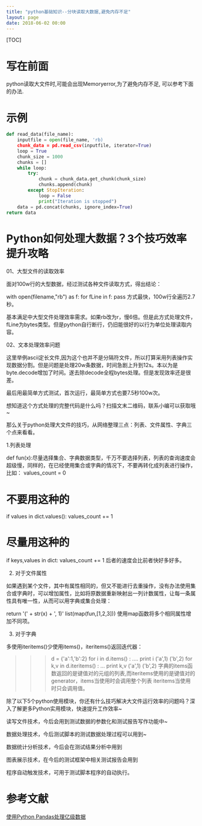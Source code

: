 ```yaml
---
title: "python基础知识--分块读取大数据,避免内存不足"
layout: page
date: 2018-06-02 00:00
---
```

[TOC]

# 写在前面
python读取大文件时,可能会出现Memoryerror,为了避免内存不足, 可以参考下面的办法.
# 示例
```python
def read_data(file_name):
    inputfile = open(file_name, 'rb)
    chunk_data = pd.read_csv(inputfile, iterator=True)
    loop = True
    chunk_size = 1000
    chunks = []
    while loop:
        try:
            chunk = chunk_data.get_chunk(chunk_size)
            chunks.append(chunk)
        except StopIteration:
            loop = False
            print("Iteration is stopped")
    data = pd.concat(chunks, ignore_index=True)
return data
```

# Python如何处理大数据？3个技巧效率提升攻略
01、大型文件的读取效率

面对100w行的大型数据，经过测试各种文件读取方式，得出结论：

with open(filename,"rb") as f:
 for fLine in f:
 pass
方式最快，100w行全遍历2.7秒。

基本满足中大型文件处理效率需求。如果rb改为r，慢6倍。但是此方式处理文件，fLine为bytes类型。但是python自行断行，仍旧能很好的以行为单位处理读取内容。

02、文本处理效率问题

这里举例ascii定长文件,因为这个也并不是分隔符文件，所以打算采用列表操作实现数据分割。但是问题是处理20w条数据，时间急剧上升到12s。本以为是byte.decode增加了时间。遂去除decode全程bytes处理。但是发现效率还是很差。

最后用最简单方式测试，首次运行，最简单方式也要7.5秒100w次。

想知道这个方式处理的完整代码是什么吗？扫描文末二维码，联系小编可以获取哦~

那么关于python处理大文件的技巧，从网络整理三点：列表、文件属性、字典三个点来看看。

1.列表处理

def fun(x):尽量选择集合、字典数据类型，千万不要选择列表，列表的查询速度会超级慢，同样的，在已经使用集合或字典的情况下，不要再转化成列表进行操作，比如：
values_count = 0
# 不要用这种的
if values in dict.values():
 values_count += 1
# 尽量用这种的
if keys,values in dict:
 values_count += 1
后者的速度会比前者快好多好多。

2. 对于文件属性

如果遇到某个文件，其中有属性相同的，但又不能进行去重操作，没有办法使用集合或字典时，可以增加属性，比如将原数据重新映射出一列计数属性，让每一条属性具有唯一性，从而可以用字典或集合处理：

 return '(' + str(x) + ', 1)'
list(map(fun,[1,2,3]))
使用map函数将多个相同属性增加不同项。

3. 对于字典

多使用iteritems()少使用items()，iteritems()返回迭代器：

>>> d = {'a':1,'b':2}
>>> for i in d.items() :
.... print i
('a',1)
('b',2)
>>> for k,v in d.iteritems() :
... print k,v
('a',1)
('b',2)
字典的items函数返回的是键值对的元组的列表,而iteritems使用的是键值对的generator，items当使用时会调用整个列表 iteritems当使用时只会调用值。

除了以下5个python使用模块，你还有什么技巧解决大文件运行效率的问题吗？深入了解更多Python实用模块，快速提升工作效率~

读写文件技术，今后会用到测试数据的参数化和测试报告写作功能中~

数据处理技术，今后测试脚本的测试数据处理过程可以用到~

数据统计分析技术，今后会在测试结果分析中用到

图表展示技术，在今后的测试框架中相关测试报告会用到

程序自动触发技术，可用于测试脚本程序的自动执行。

# 参考文献

[使用Python Pandas处理亿级数据](http://www.justinablog.com/archives/1357)